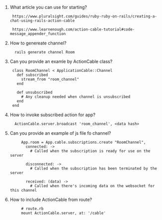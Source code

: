 1. What article you can use for starting?
      
        https://www.pluralsight.com/guides/ruby-ruby-on-rails/creating-a-chat-using-rails-action-cable
        
        https://www.learnenough.com/action-cable-tutorial#code-message_appender_function
2. How to genereate channel?
      
         rails generate channel Room
3. Can you provide an examle by ActionCable class?
            
        class RoomChannel < ApplicationCable::Channel
          def subscribed
            stream_from "room_channel"
          end

          def unsubscribed
            # Any cleanup needed when channel is unsubscribed
          end
        end
4. How to invoke subscribed action for app?
      
         ActionCable.server.broadcast 'room_channel', <data hash>

5. Can you provide an example of js file fo channel?
      
            App.room = App.cable.subscriptions.create "RoomChannel",
              connected: ->
                # Called when the subscription is ready for use on the server

              disconnected: ->
                # Called when the subscription has been terminated by the server

              received: (data) ->
                # Called when there's incoming data on the websocket for this channel
6. How to include ActionCable from route?
            
            # route.rb
            mount ActionCable.server, at: '/cable'
